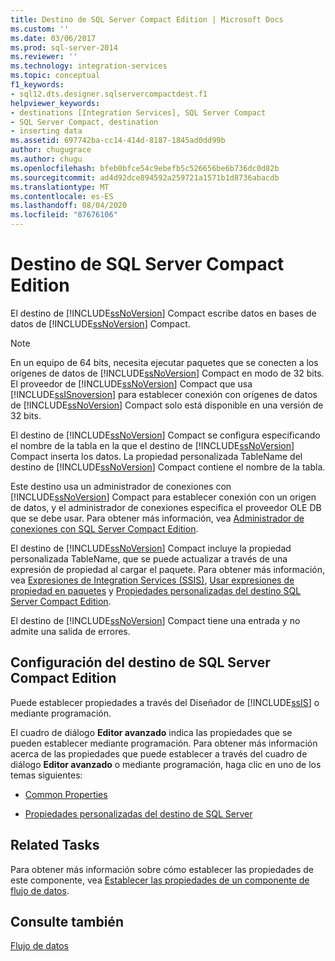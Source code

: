 ```yaml
---
title: Destino de SQL Server Compact Edition | Microsoft Docs
ms.custom: ''
ms.date: 03/06/2017
ms.prod: sql-server-2014
ms.reviewer: ''
ms.technology: integration-services
ms.topic: conceptual
f1_keywords:
- sql12.dts.designer.sqlservercompactdest.f1
helpviewer_keywords:
- destinations [Integration Services], SQL Server Compact
- SQL Server Compact, destination
- inserting data
ms.assetid: 697742ba-cc14-414d-8187-1845ad0dd99b
author: chugugrace
ms.author: chugu
ms.openlocfilehash: bfeb0bfce54c9ebefb5c526656be6b736dc0d82b
ms.sourcegitcommit: ad4d92dce894592a259721a1571b1d8736abacdb
ms.translationtype: MT
ms.contentlocale: es-ES
ms.lasthandoff: 08/04/2020
ms.locfileid: "87676106"
---
```

# <a name="sql-server-compact-edition-destination"></a>Destino de SQL Server Compact Edition
  El destino de [!INCLUDE[ssNoVersion](../../includes/ssnoversion-md.md)] Compact escribe datos en bases de datos de [!INCLUDE[ssNoVersion](../../includes/ssnoversion-md.md)] Compact.  
  
> [!NOTE]  
>  En un equipo de 64 bits, necesita ejecutar paquetes que se conecten a los orígenes de datos de [!INCLUDE[ssNoVersion](../../includes/ssnoversion-md.md)] Compact en modo de 32 bits. El proveedor de [!INCLUDE[ssNoVersion](../../includes/ssnoversion-md.md)] Compact que usa [!INCLUDE[ssISnoversion](../../includes/ssisnoversion-md.md)] para establecer conexión con orígenes de datos de [!INCLUDE[ssNoVersion](../../includes/ssnoversion-md.md)] Compact solo está disponible en una versión de 32 bits.  
  
 El destino de [!INCLUDE[ssNoVersion](../../includes/ssnoversion-md.md)] Compact se configura especificando el nombre de la tabla en la que el destino de [!INCLUDE[ssNoVersion](../../includes/ssnoversion-md.md)] Compact inserta los datos. La propiedad personalizada TableName del destino de [!INCLUDE[ssNoVersion](../../includes/ssnoversion-md.md)] Compact contiene el nombre de la tabla.  
  
 Este destino usa un administrador de conexiones con [!INCLUDE[ssNoVersion](../../includes/ssnoversion-md.md)] Compact para establecer conexión con un origen de datos, y el administrador de conexiones especifica el proveedor OLE DB que se debe usar. Para obtener más información, vea [Administrador de conexiones con SQL Server Compact Edition](../connection-manager/sql-server-compact-edition-connection-manager.md).  
  
 El destino de [!INCLUDE[ssNoVersion](../../includes/ssnoversion-md.md)] Compact incluye la propiedad personalizada TableName, que se puede actualizar a través de una expresión de propiedad al cargar el paquete. Para obtener más información, vea [Expresiones de Integration Services &#40;SSIS&#41;](../expressions/integration-services-ssis-expressions.md), [Usar expresiones de propiedad en paquetes](../expressions/use-property-expressions-in-packages.md) y [Propiedades personalizadas del destino SQL Server Compact Edition](sql-server-compact-edition-destination-custom-properties.md).  
  
 El destino de [!INCLUDE[ssNoVersion](../../includes/ssnoversion-md.md)] Compact tiene una entrada y no admite una salida de errores.  
  
## <a name="configuration-of-the-sql-server-compact-edition-destination"></a>Configuración del destino de SQL Server Compact Edition  
 Puede establecer propiedades a través del Diseñador de [!INCLUDE[ssIS](../../includes/ssis-md.md)] o mediante programación.  
  
 El cuadro de diálogo **Editor avanzado** indica las propiedades que se pueden establecer mediante programación. Para obtener más información acerca de las propiedades que puede establecer a través del cuadro de diálogo **Editor avanzado** o mediante programación, haga clic en uno de los temas siguientes:  
  
-   [Common Properties](../common-properties.md)  
  
-   [Propiedades personalizadas del destino de SQL Server](sql-server-destination-custom-properties.md)  
  
## <a name="related-tasks"></a>Related Tasks  
 Para obtener más información sobre cómo establecer las propiedades de este componente, vea [Establecer las propiedades de un componente de flujo de datos](set-the-properties-of-a-data-flow-component.md).  
  
## <a name="see-also"></a>Consulte también  
 [Flujo de datos](data-flow.md)  
  
  
